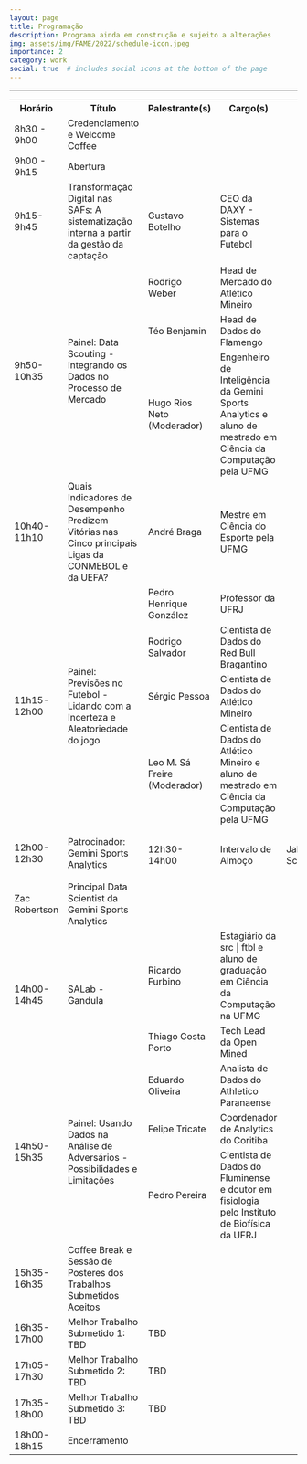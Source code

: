 ```yaml
---
layout: page
title: Programação
description: Programa ainda em construção e sujeito a alterações
img: assets/img/FAME/2022/schedule-icon.jpeg
importance: 2
category: work
social: true  # includes social icons at the bottom of the page
---
```

<hr>
<table>
    <tr>
        <th>Horário</th>
        <th>Título</th>
        <th>Palestrante(s)</th>
        <th>Cargo(s)</th>
    </tr>
    <tr>
        <td rowspan="1">8h30 - 9h00</td>
        <td rowspan="1">Credenciamento e Welcome Coffee</td>
        <td></td>
        <td></td>
    </tr>
    <tr>
        <td rowspan="1">9h00 - 9h15</td>
        <td rowspan="1">Abertura</td>
        <td></td>
        <td></td>
    </tr>
    <!-- 9h15-9h45 -->
    <tr>
        <td rowspan="1">9h15-9h45</td>
        <td rowspan="1">Transformação Digital nas SAFs: A sistematização interna a partir da gestão da captação</td>
        <td>Gustavo Botelho</td>
        <td>CEO da DAXY - Sistemas para o Futebol</td>
    </tr>
    <!-- 9h45-10h15 -->
    <tr>
        <td rowspan="3">9h50-10h35</td>
        <td rowspan="3">Painel: Data Scouting - Integrando os Dados no Processo de Mercado</td>
        <td>Rodrigo Weber </td>
        <td>Head de Mercado do Atlético Mineiro</td>
    </tr>
    <tr>
        <td>Téo Benjamin</td>
        <td>Head de Dados do Flamengo</td>
    </tr>
    <tr>
        <td>Hugo Rios Neto (Moderador)</td>
        <td>Engenheiro de Inteligência da Gemini Sports Analytics e aluno de mestrado em Ciência da Computação pela UFMG</td>
    </tr>
    <!-- 10h40-11h10 -->
    <tr>
        <td rowspan="1">10h40-11h10</td>
        <td rowspan="1">Quais Indicadores de Desempenho Predizem Vitórias nas Cinco principais Ligas da CONMEBOL e da UEFA?</td>
        <td>André Braga</td>
        <td>Mestre em Ciência do Esporte pela UFMG</td>
    </tr>
    <!-- 11h15-12h00 -->
    <tr>
        <td rowspan="4">11h15-12h00</td>
        <td rowspan="4">Painel: Previsões no Futebol - Lidando com a Incerteza e Aleatoriedade do jogo</td>
        <td>Pedro Henrique González </td>
        <td>Professor da UFRJ</td>
    </tr>
    <tr>
        <td>Rodrigo Salvador</td>
        <td>Cientista de Dados do Red Bull Bragantino</td>
    </tr>
    <tr>
        <td>Sérgio Pessoa</td>
        <td>Cientista de Dados do Atlético Mineiro </td>
    </tr>
    <tr>
        <td>Leo M. Sá Freire (Moderador)</td>
        <td>Cientista de Dados do Atlético Mineiro e aluno de mestrado em Ciência da Computação pela UFMG</td>
    </tr>
    <!-- 10h45-11h15 -->
    <tr>
        <td rowspan="2">12h00-12h30</td>
        <td rowspan="2">Patrocinador: Gemini Sports Analytics</td>
        <td></td>
        <td></td>
    </tr>
    <!-- 12h30-14h -->
    <tr>
        <td rowspan="1">12h30-14h00</td>
        <td rowspan="1">Intervalo de Almoço</td>
        <td>Jake Schuster </td>
        <td>CEO da Gemini Sports Analytics</td>
    </tr>
    <tr>
        <td>Zac Robertson</td>
        <td>Principal Data Scientist da Gemini Sports Analytics</td>
    </tr>
    <!-- 14h-14h45 -->
    <tr>
        <td rowspan="2">14h00-14h45</td>
        <td rowspan="2">SALab - Gandula</td>
        <td>Ricardo Furbino</td>
        <td>Estagiário da src | ftbl e aluno de graduação em Ciência da Computação na UFMG</td>
    </tr>
    <tr>
        <td>Thiago Costa Porto</td>
        <td>Tech Lead da Open Mined</td>
    </tr>
    <!-- 14h50-15h35 -->
    <tr>
        <td rowspan="3">14h50-15h35</td>
        <td rowspan="3">Painel: Usando Dados na Análise de Adversários - Possibilidades e Limitações
</td>
        <td>Eduardo Oliveira</td>
        <td>Analista de Dados do Athletico Paranaense</td>
    </tr>
    <tr>
        <td>Felipe Tricate</td>
        <td>Coordenador de Analytics do Coritiba</td>
    </tr>
    <tr>
        <td>Pedro Pereira</td>
        <td>Cientista de Dados do Fluminense e doutor em fisiologia pelo Instituto de Biofísica da UFRJ</td>
    </tr>
 <!-- 15h35-16h35 -->
    <tr>
        <td rowspan="1">15h35-16h35</td>
        <td rowspan="1">Coffee Break e Sessão de Posteres dos Trabalhos Submetidos Aceitos</td>
        <td></td>
        <td></td>
    </tr>
    <tr>
    <td rowspan="1">16h35-17h00</td>
    <td rowspan="1">Melhor Trabalho Submetido 1: TBD</td>
    <td>TBD</td>
    <td></td>
    </tr>
    <tr>
    <td rowspan="1">17h05-17h30</td>
    <td rowspan="1">Melhor Trabalho Submetido 2: TBD</td>
    <td>TBD</td>
    <td></td>
    </tr>
    <tr>
    <td rowspan="1">17h35-18h00</td>
    <td rowspan="1">Melhor Trabalho Submetido 3: TBD</td>
    <td>TBD</td>
    <td></td>
    </tr>
    <!-- 18h00-18h15 -->
    <tr>
        <td rowspan="1">18h00-18h15</td>
        <td rowspan="1">Encerramento</td>
        <td></td>
        <td></td>
    </tr>


